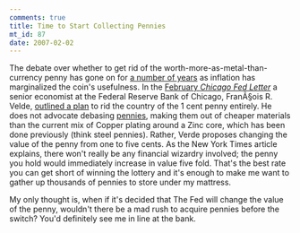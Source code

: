 ```yaml
--- 
comments: true
title: Time to Start Collecting Pennies
mt_id: 87
date: 2007-02-02
---
```

The debate over whether to get rid of the worth-more-as-metal-than-currency penny has gone on for [a number of years](http://money.cnn.com/2006/06/01/news/newsmakers/penny/index.htm) as inflation has marginalized the coin's usefulness.  In the [February <i>Chicago Fed Letter</i>](http://www.chicagofed.org/publications/fedletter/cflfebruary2007_235a.pdf) a senior economist at the Federal Reserve Bank of Chicago, FranÃ§ois R. Velde, [outlined a plan](http://www.nytimes.com/2007/02/01/business/01scenes.html?ex=1327986000&en=fc1b2020abae45d6&ei=5090&partner=rssuserland&emc=rss) to rid the country of the 1 cent penny entirely.  He does not advocate debasing [pennies](http://en.wikipedia.org/wiki/Cent_%28United_States_coin%29), making them out of cheaper materials than the current mix of Copper plating around a Zinc core, which has been done previously (think steel pennies).  Rather, Verde proposes changing the value of the penny from one to five cents.  As the New York Times article explains, there won't really be any financial wizardry involved; the penny you hold would immediately increase in value five fold.  That's the best rate you can get short of winning the lottery and it's enough to make me want to gather up thousands of pennies to store under my mattress.

My only thought is, when if it's decided that The Fed will change the value of the penny, wouldn't there be a mad rush to acquire pennies before the switch?  You'd definitely see me in line at the bank.
